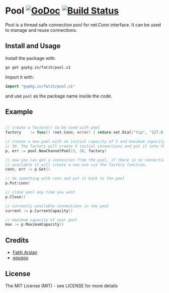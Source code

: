 # Pool [![GoDoc](https://godoc.org/github.com/fatih/pool?status.svg)](http://godoc.org/github.com/fatih/pool) [![Build Status](https://travis-ci.org/fatih/pool.svg)](https://travis-ci.org/fatih/pool)


Pool is a thread safe connection pool for net.Conn interface. It can be used to
manage and reuse connections.


## Install and Usage

Install the package with:

```bash
go get gopkg.in/fatih/pool.v1
```

Import it with:

```go
import "gopkg.in/fatih/pool.v1"
```

and use `pool` as the package name inside the code.

## Example

```go

// create a factory() to be used with pool
factory    := func() (net.Conn, error) { return net.Dial("tcp", "127.0.0.1:4000") }

// create a new pool with an initial capacity of 5 and maximum capacity of
// 30. The factory will create 5 initial connections and put it into the pool
p, err := pool.NewChannelPool(5, 30, factory)

// now you can get a connection from the pool, if there is no connection
// available it will create a new one via the factory function.
conn, err := p.Get()

// do something with conn and put it back to the pool
p.Put(conn)

// close pool any time you want
p.Close()

// currently available connections in the pool
current := p.CurrentCapacity()

// maximum capacity of your pool
max := p.MaximumCapacity()
```


## Credits

 * [Fatih Arslan](https://github.com/fatih)
 * [sougou](https://github.com/sougou)

## License

The MIT License (MIT) - see LICENSE for more details
